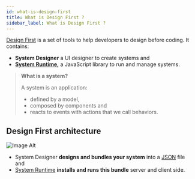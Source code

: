 ```yaml
---
id: what-is-design-first
title: What is Design First ?
sidebar_label: What is Design First ?
---
```


[Design First](https://github.com/design-first) is a set of tools to help developers to design before coding. It contains:

 * **System Designer** a UI designer to create systems and
 * **[System Runtime](https://designfirst.io/systemruntime/),** a JavaScript library to run and manage systems.

>**What is a system?**
>
> A system is an application: 
>- defined by a model,
>- composed by components and
>- reacts to events with actions that we call behaviors.

## Design First architecture

![Image Alt](../img/3f8a1ad-archi.png)

* System Designer **designs and bundles your system** into a [JSON](http://json.org) file and
* [System Runtime](https://designfirst.io/systemruntime/) **installs and runs this bundle** server and client side.